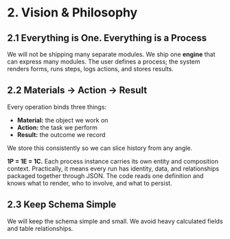 # 2. Vision & Philosophy

## 2.1 Everything is One. Everything is a Process
We will not be shipping many separate modules. We ship one **engine** that can express many modules. The user defines a process; the system renders forms, runs steps, logs actions, and stores results.

## 2.2 Materials → Action → Result
Every operation binds three things:
- **Material:** the object we work on
- **Action:** the task we perform
- **Result:** the outcome we record

We store this consistently so we can slice history from any angle.

**1P = 1E = 1C.** Each process instance carries its own entity and composition context. Practically, it means every run has identity, data, and relationships packaged together through JSON. The code reads one definition and knows what to render, who to involve, and what to persist.

## 2.3 Keep Schema Simple
We will keep the schema simple and small. We avoid heavy calculated fields and table relationships.
